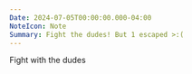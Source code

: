 ```yaml
---
Date: 2024-07-05T00:00:00.000-04:00
NoteIcon: Note
Summary: Fight the dudes! But 1 escaped >:(
---
```

Fight with the dudes